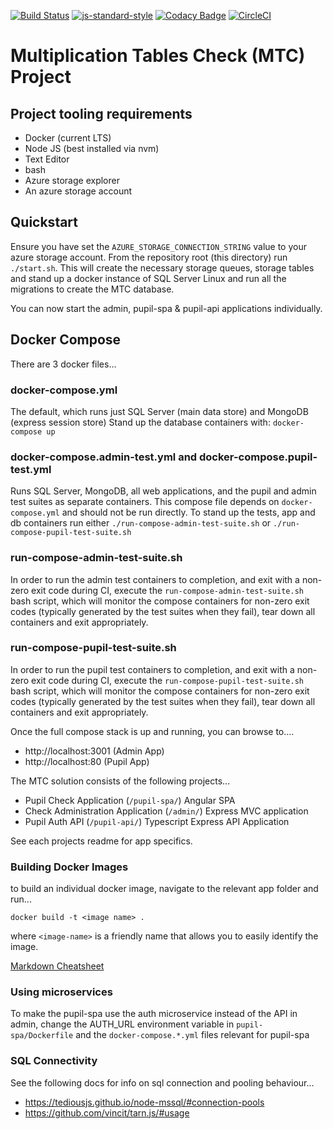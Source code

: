 [![Build Status](https://travis-ci.org/DFEAGILEDEVOPS/MTC.svg?branch=master)](https://travis-ci.org/DFEAGILEDEVOPS/MTC)
[![js-standard-style](https://img.shields.io/badge/code%20style-standard-brightgreen.svg)](http://standardjs.com)
[![Codacy Badge](https://api.codacy.com/project/badge/Grade/9f1ef3308c8c407284322926f501d537)](https://www.codacy.com/app/js_4/MTC?utm_source=github.com&amp;utm_medium=referral&amp;utm_content=DFEAGILEDEVOPS/MTC&amp;utm_campaign=Badge_Grade)
[![CircleCI](https://circleci.com/gh/DFEAGILEDEVOPS/MTC.svg?style=svg)](https://circleci.com/gh/DFEAGILEDEVOPS/MTC)

# Multiplication Tables Check (MTC) Project

## Project tooling requirements

- Docker (current LTS)
- Node JS (best installed via nvm)
- Text Editor
- bash
- Azure storage explorer
- An azure storage account

## Quickstart

Ensure you have set the `AZURE_STORAGE_CONNECTION_STRING` value to your azure storage account.
From the repository root (this directory) run `./start.sh`.  This will create the necessary storage queues, storage tables and stand up a docker instance of SQL Server Linux and run all the migrations to create the MTC database.

You can now start the admin, pupil-spa & pupil-api applications individually.

## Docker Compose

There are 3 docker files...

### docker-compose.yml
The default, which runs just SQL Server (main data store) and MongoDB (express session store)
Stand up the database containers with: `docker-compose up`

### docker-compose.admin-test.yml and docker-compose.pupil-test.yml
Runs SQL Server, MongoDB, all web applications, and the pupil and admin test suites as separate containers.
This compose file depends on `docker-compose.yml` and should not be run directly.
To stand up the tests, app and db containers run either `./run-compose-admin-test-suite.sh` or `./run-compose-pupil-test-suite.sh`

### run-compose-admin-test-suite.sh
In order to run the admin test containers to completion, and exit with a non-zero exit code during CI, execute the `run-compose-admin-test-suite.sh` bash script, which will monitor the compose containers for non-zero exit codes (typically generated by the test suites when they fail), tear down all containers and exit appropriately.

### run-compose-pupil-test-suite.sh
In order to run the pupil test containers to completion, and exit with a non-zero exit code during CI, execute the `run-compose-pupil-test-suite.sh` bash script, which will monitor the compose containers for non-zero exit codes (typically generated by the test suites when they fail), tear down all containers and exit appropriately.


Once the full compose stack is up and running, you can browse to....

* http://localhost:3001 (Admin App)
* http://localhost:80 (Pupil App)

The MTC solution consists of the following projects...

- Pupil Check Application (`/pupil-spa/`) Angular SPA
- Check Administration Application (`/admin/`) Express MVC application
- Pupil Auth API (`/pupil-api/`) Typescript Express API Application

See each projects readme for app specifics.

### Building Docker Images

to build an individual docker image, navigate to the relevant app folder and run...

`docker build -t <image name> .`

where `<image-name>` is a friendly name that allows you to easily identify the image.

[Markdown Cheatsheet](https://github.com/adam-p/markdown-here/wiki/Markdown-Cheatsheet)

### Using microservices

To make the pupil-spa use the auth microservice instead of the API in admin, change the AUTH_URL environment variable in `pupil-spa/Dockerfile` and the `docker-compose.*.yml` files relevant for pupil-spa

### SQL Connectivity

See the following docs for info on sql connection and pooling behaviour...
- https://tediousjs.github.io/node-mssql/#connection-pools
- https://github.com/vincit/tarn.js/#usage
